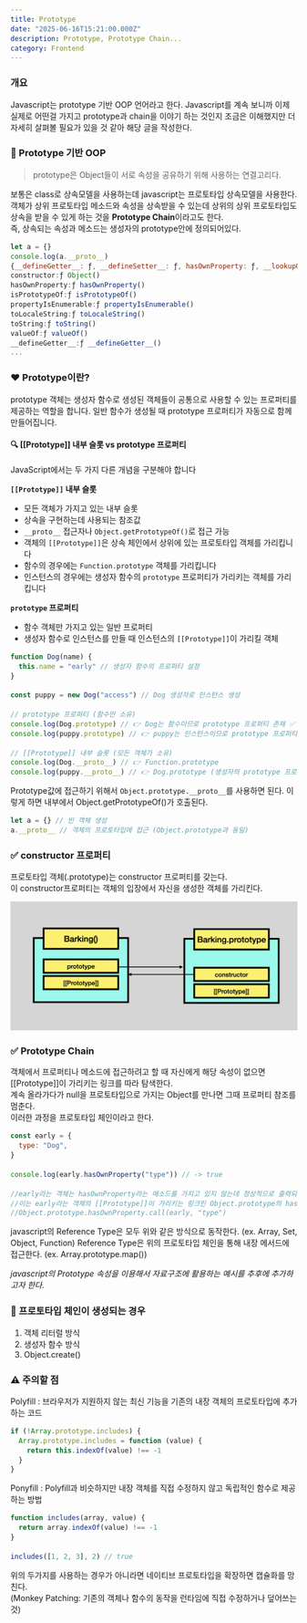 ```yaml
---
title: Prototype
date: "2025-06-16T15:21:00.000Z"
description: Prototype, Prototype Chain...
category: Frontend
---
```


### 개요

Javascript는 prototype 기반 OOP 언어라고 한다.
Javascript를 계속 보니까 이제 실제로 어떤걸 가지고 prototype과 chain을 이야기 하는 것인지 조금은 이해했지만
더 자세히 살펴볼 필요가 있을 것 같아 해당 글을 작성한다.

### 📍 Prototype 기반 OOP

> prototype은 Object들이 서로 속성을 공유하기 위해 사용하는 연결고리다.

보통은 class로 상속모델을 사용하는데 javascript는 프로토타입 상속모델을 사용한다.<br/>
객체가 상위 프로토타입 메소드와 속성을 상속받을 수 있는데 상위의 상위 프로토타입도 상속을 받을 수 있게 하는 것을 <b>Prototype Chain</b>이라고도 한다.<br/>
즉, 상속되는 속성과 메소드는 생성자의 prototype안에 정의되어있다.

```javascript
let a = {}
console.log(a.__proto__)
{__defineGetter__: ƒ, __defineSetter__: ƒ, hasOwnProperty: ƒ, __lookupGetter__: ƒ, __lookupSetter__: ƒ, …}
constructor:ƒ Object()
hasOwnProperty:ƒ hasOwnProperty()
isPrototypeOf:ƒ isPrototypeOf()
propertyIsEnumerable:ƒ propertyIsEnumerable()
toLocaleString:ƒ toLocaleString()
toString:ƒ toString()
valueOf:ƒ valueOf()
__defineGetter__:ƒ __defineGetter__()
...
```

### ❤️ Prototype이란?

prototype 객체는 생성자 함수로 생성된 객체들이 공통으로 사용할 수 있는 프로퍼티를 제공하는 역할을 합니다.
일반 함수가 생성될 때 prototype 프로퍼티가 자동으로 함께 만들어집니다.

#### 🔍 [[Prototype]] 내부 슬롯 vs prototype 프로퍼티

JavaScript에서는 두 가지 다른 개념을 구분해야 합니다

**`[[Prototype]]` 내부 슬롯**

- 모든 객체가 가지고 있는 내부 슬롯
- 상속을 구현하는데 사용되는 참조값
- `__proto__` 접근자나 `Object.getPrototypeOf()`로 접근 가능
- 객체의 `[[Prototype]]`은 상속 체인에서 상위에 있는 프로토타입 객체를 가리킵니다
- 함수의 경우에는 `Function.prototype` 객체를 가리킵니다
- 인스턴스의 경우에는 생성자 함수의 `prototype` 프로퍼티가 가리키는 객체를 가리킵니다

**`prototype` 프로퍼티**

- 함수 객체만 가지고 있는 일반 프로퍼티
- 생성자 함수로 인스턴스를 만들 때 인스턴스의 `[[Prototype]]`이 가리킬 객체

```javascript
function Dog(name) {
  this.name = "early" // 생성자 함수의 프로퍼티 설정
}

const puppy = new Dog("access") // Dog 생성자로 인스턴스 생성

// prototype 프로퍼티 (함수만 소유)
console.log(Dog.prototype) // 👉 Dog는 함수이므로 prototype 프로퍼티 존재 ✅
console.log(puppy.prototype) // 👉 puppy는 인스턴스이므로 prototype 프로퍼티 없음 ❌ (undefined)

// [[Prototype]] 내부 슬롯 (모든 객체가 소유)
console.log(Dog.__proto__) // 👉 Function.prototype
console.log(puppy.__proto__) // 👉 Dog.prototype (생성자의 prototype 프로퍼티와 연결)
```

Prototype값에 접근하기 위해서 `Object.prototype.__proto__`를 사용하면 된다.
이렇게 하면 내부에서 Object.getPrototypeOf()가 호출된다.

```javascript
let a = {} // 빈 객체 생성
a.__proto__ // 객체의 프로토타입에 접근 (Object.prototype과 동일)
```

### ✅ constructor 프로퍼티

프로토타입 객체(.prototype)는 constructor 프로퍼티를 갖는다.<br/>
이 constructor프로퍼티는 객체의 입장에서 자신을 생성한 객체를 가리킨다.

![contructorprototype](../prototype/contructorprototype.png)

### ✅ Prototype Chain

객체에서 프로퍼티나 메소드에 접근하려고 할 때 자신에게 해당 속성이 없으면 [[Prototype]]이 가리키는 링크를 따라 탐색한다.<br/>
계속 올라가다가 null을 프로토타입으로 가지는 Object를 만나면 그때 프로퍼티 참조를 멈춘다.<br/>
이러한 과정을 프로토타입 체인이라고 한다.

```javascript
const early = {
  type: "Dog",
}

console.log(early.hasOwnProperty("type")) // -> true

//early라는 객체는 hasOwnProperty라는 메소드를 가지고 있지 않는데 정상적으로 출력되었다.
//이는 early라는 객체의 [[Prototype]]이 가리키는 링크인 Object.prototype의 hasOwnProperty를 호출하였기 때문이다.
//Object.prototype.hasOwnProperty.call(early, "type")
```

javascript의 Reference Type은 모두 위와 같은 방식으로 동작한다. (ex. Array, Set, Object, Function)
Reference Type은 위의 프로토타입 체인을 통해 내장 메서드에 접근한다. (ex. Array.prototype.map())

_javascript의 Prototype 속성을 이용해서 자료구조에 활용하는 예시를 추후에 추가하고자 한다._

### 📍 프로토타입 체인이 생성되는 경우

1. 객체 리터럴 방식
2. 생성자 함수 방식
3. Object.create()

### ⚠️ 주의할 점

Polyfill : 브라우저가 지원하지 않는 최신 기능을 기존의 내장 객체의 프로토타입에 추가하는 코드

```javascript
if (!Array.prototype.includes) {
  Array.prototype.includes = function (value) {
    return this.indexOf(value) !== -1
  }
}
```

Ponyfill : Polyfill과 비슷하지만 내장 객체를 직접 수정하지 않고 독립적인 함수로 제공하는 방법

```javascript
function includes(array, value) {
  return array.indexOf(value) !== -1
}

includes([1, 2, 3], 2) // true
```

위의 두가지를 사용하는 경우가 아니라면 네이티브 프로토타입을 확장하면 캡슐화를 망친다.<br/>
(Monkey Patching: 기존의 객체나 함수의 동작을 런타임에 직접 수정하거나 덮어쓰는 것)
